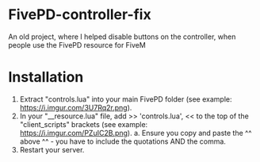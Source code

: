 # FivePD-controller-fix
An old project, where I helped disable buttons on the controller, when people use the FivePD resource for FiveM

# Installation
1. Extract "controls.lua" into your main FivePD folder (see example: https://i.imgur.com/3U7Rq2r.png).
2. In your "__resource.lua" file, add >>   'controls.lua',   << to the top of the "client_scripts" brackets (see example: https://i.imgur.com/PZuIC2B.png).
 a. Ensure you copy and paste the   ^^   above   ^^ - you have to include the quotations AND the comma.
3. Restart your server.
